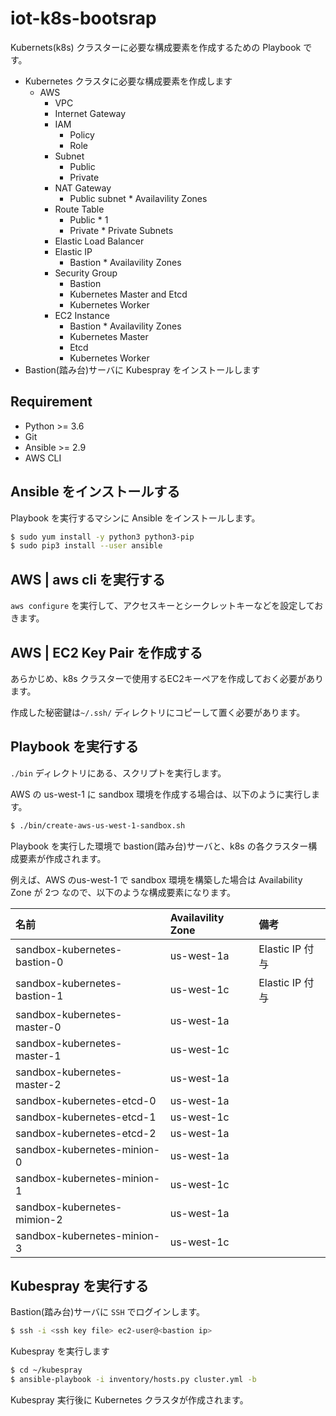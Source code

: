 iot-k8s-bootsrap
================

Kubernets(k8s) クラスターに必要な構成要素を作成するための Playbook です。

- Kubernetes クラスタに必要な構成要素を作成します
  - AWS
    - VPC
    - Internet Gateway
    - IAM
      - Policy
      - Role
    - Subnet
      - Public
      - Private
    - NAT Gateway
      - Public subnet * Availavility Zones
    - Route Table
      - Public * 1
      - Private * Private Subnets
    - Elastic Load Balancer
    - Elastic IP
      - Bastion * Availavility Zones
    - Security Group
      - Bastion
      - Kubernetes Master and Etcd
      - Kubernetes Worker
    - EC2 Instance
      - Bastion * Availavility Zones
      - Kubernetes Master
      - Etcd
      - Kubernetes Worker
- Bastion(踏み台)サーバに Kubespray をインストールします

Requirement
-----------

- Python >= 3.6
- Git
- Ansible >= 2.9
- AWS CLI

Ansible をインストールする
--------------------------

Playbook を実行するマシンに Ansible をインストールします。

```bash
$ sudo yum install -y python3 python3-pip
$ sudo pip3 install --user ansible
```

AWS | aws cli を実行する
------------------------

`aws configure` を実行して、アクセスキーとシークレットキーなどを設定しておきます。

AWS | EC2 Key Pair を作成する
-----------------------------

あらかじめ、k8s クラスターで使用するEC2キーペアを作成しておく必要があります。

作成した秘密鍵は`~/.ssh/` ディレクトリにコピーして置く必要があります。

Playbook を実行する
-------------------

`./bin` ディレクトリにある、スクリプトを実行します。

AWS の us-west-1 に sandbox 環境を作成する場合は、以下のように実行します。

```bash
$ ./bin/create-aws-us-west-1-sandbox.sh
```

Playbook を実行した環境で bastion(踏み台)サーバと、k8s の各クラスター構成要素が作成されます。

例えば、AWS のus-west-1 で sandbox 環境を構築した場合は Availability Zone が 2つ なので、以下のような構成要素になります。

| 名前                         | Availavility Zone | 備考            |
|:-----------------------------|:------------------|:----------------|
| sandbox-kubernetes-bastion-0 | us-west-1a        | Elastic IP 付与 |
| sandbox-kubernetes-bastion-1 | us-west-1c        | Elastic IP 付与 |
| sandbox-kubernetes-master-0  | us-west-1a        |                 |
| sandbox-kubernetes-master-1  | us-west-1c        |                 |
| sandbox-kubernetes-master-2  | us-west-1a        |                 |
| sandbox-kubernetes-etcd-0    | us-west-1a        |                 |
| sandbox-kubernetes-etcd-1    | us-west-1c        |                 |
| sandbox-kubernetes-etcd-2    | us-west-1a        |                 |
| sandbox-kubernetes-minion-0  | us-west-1a        |                 |
| sandbox-kubernetes-minion-1  | us-west-1c        |                 |
| sandbox-kubernetes-mimion-2  | us-west-1a        |                 |
| sandbox-kubernetes-minion-3  | us-west-1c        |                 |

Kubespray を実行する
--------------------

Bastion(踏み台)サーバに `SSH` でログインします。

```bash
$ ssh -i <ssh key file> ec2-user@<bastion ip>
```

Kubespray を実行します

```bash
$ cd ~/kubespray
$ ansible-playbook -i inventory/hosts.py cluster.yml -b
```

Kubespray 実行後に Kubernetes クラスタが作成されます。
